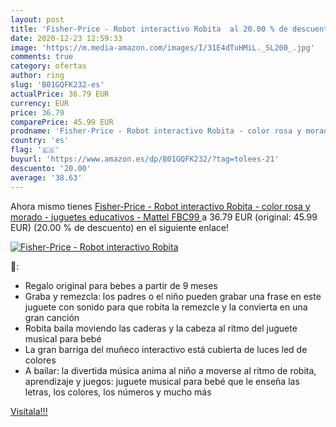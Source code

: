 ```yaml
---
layout: post
title: 'Fisher-Price - Robot interactivo Robita  al 20.00 % de descuento'
date: 2020-12-23 12:59:33
image: 'https://m.media-amazon.com/images/I/31E4dTuHMiL._SL200_.jpg'
comments: true
category: ofertas
author: ring
slug: 'B01GQFK232-es'
actualPrice: 36.79 EUR
currency: EUR
price: 36.79
comparePrice: 45.99 EUR
prodname: 'Fisher-Price - Robot interactivo Robita - color rosa y morado - juguetes educativos -  Mattel FBC99 '
country: 'es'
flag: '🇪🇸'
buyurl: 'https://www.amazon.es/dp/B01GQFK232/?tag=tolees-21'
descuento: '20.00'
average: '38.63'
---
```


Ahora mismo tienes [Fisher-Price - Robot interactivo Robita - color rosa y morado - juguetes educativos -  Mattel FBC99 ](https://www.amazon.es/dp/B01GQFK232/?tag=tolees-21) a 36.79 EUR (original: 45.99 EUR) (20.00 %  de descuento) en el siguiente enlace!

[![Fisher-Price - Robot interactivo Robita ](https://m.media-amazon.com/images/I/31E4dTuHMiL._SL200_.jpg)](https://www.amazon.es/dp/B01GQFK232/?tag=tolees-21)

🔎:

- Regalo original para bebes a partir de 9 meses
- Graba y remezcla: los padres o el niño pueden grabar una frase en este juguete con sonido para que robita la remezcle y la convierta en una gran canción
- Robita baila moviendo las caderas y la cabeza al ritmo del juguete musical para bebé
- La gran barriga del muñeco interactivo está cubierta de luces led de colores
- A bailar: la divertida música anima al niño a moverse al ritmo de robita, aprendizaje y juegos: juguete musical para bebé que le enseña las letras, los colores, los números y mucho más

[Visítala!!!](https://www.amazon.es/dp/B01GQFK232/?tag=tolees-21)
